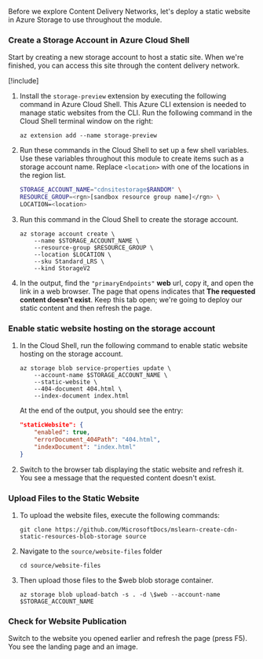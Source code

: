 Before we explore Content Delivery Networks, let's deploy a static website in Azure Storage to use throughout the module.

### Create a Storage Account in Azure Cloud Shell

Start by creating a new storage account to host a static site. When we're finished, you can access this site through the content delivery network.

[!include[](../../../includes/azure-sandbox-regions-first-mention-note.md)]

1. Install the `storage-preview` extension by executing the following command in Azure Cloud Shell. This Azure CLI extension is needed to manage static websites from the CLI. Run the following command in the Cloud Shell terminal window on the right:

    ```azurecli
    az extension add --name storage-preview
    ```

1. Run these commands in the Cloud Shell to set up a few shell variables. Use these variables throughout this module to create items such as a storage account name. Replace `<location>` with one of the locations in the region list.

    ```bash
    STORAGE_ACCOUNT_NAME="cdnsitestorage$RANDOM" \
    RESOURCE_GROUP=<rgn>[sandbox resource group name]</rgn> \
    LOCATION=<location>
    ```

1. Run this command in the Cloud Shell to create the storage account.

    ```azurecli
    az storage account create \
        --name $STORAGE_ACCOUNT_NAME \
        --resource-group $RESOURCE_GROUP \
        --location $LOCATION \
        --sku Standard_LRS \
        --kind StorageV2
    ```

1. In the output, find the `"primaryEndpoints"` **web** url, copy it, and open the link in a web browser. The page that opens indicates that **The requested content doesn't exist**. Keep this tab open; we're going to deploy our static content and then refresh the page.

### Enable static website hosting on the storage account

1. In the Cloud Shell, run the following command to enable static website hosting on the storage account.

    ```azurecli
    az storage blob service-properties update \
        --account-name $STORAGE_ACCOUNT_NAME \
        --static-website \
        --404-document 404.html \
        --index-document index.html
    ```

    At the end of the output, you should see the entry:

    ```json
    "staticWebsite": {
        "enabled": true,
        "errorDocument_404Path": "404.html",
        "indexDocument": "index.html"
    }
    ```

1. Switch to the browser tab displaying the static website and refresh it. You see a message that the requested content doesn't exist.

### Upload Files to the Static Website

1. To upload the website files, execute the following commands:

    ```azurecli
    git clone https://github.com/MicrosoftDocs/mslearn-create-cdn-static-resources-blob-storage source
    ```

1. Navigate to the `source/website-files` folder

    ```azurecli
    cd source/website-files
    ```

1. Then upload those files to the $web blob storage container.

    ```azurecli
    az storage blob upload-batch -s . -d \$web --account-name $STORAGE_ACCOUNT_NAME
    ```

### Check for Website Publication

Switch to the website you opened earlier and refresh the page (press F5). You see the landing page and an image.
